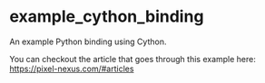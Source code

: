 # example_cython_binding
An example Python binding using Cython.

You can checkout the article that goes through this example here:
https://pixel-nexus.com/#articles
